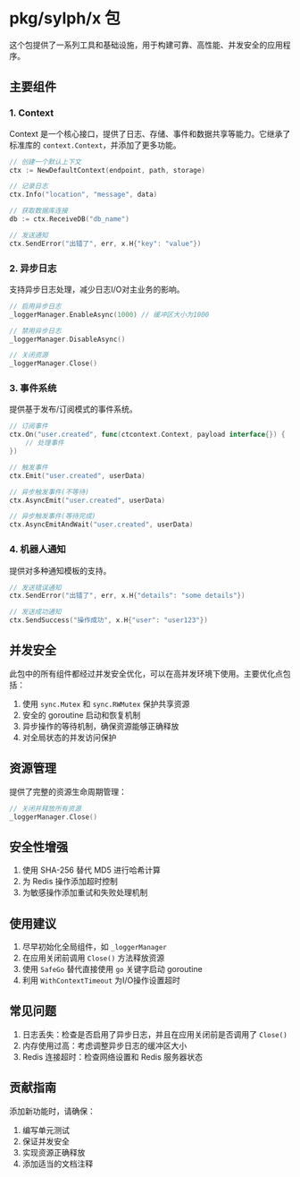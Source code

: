 # pkg/sylph/x 包

这个包提供了一系列工具和基础设施，用于构建可靠、高性能、并发安全的应用程序。

## 主要组件

### 1. Context

Context 是一个核心接口，提供了日志、存储、事件和数据共享等能力。它继承了标准库的 `context.Context`，并添加了更多功能。

```go
// 创建一个默认上下文
ctx := NewDefaultContext(endpoint, path, storage)

// 记录日志
ctx.Info("location", "message", data)

// 获取数据库连接
db := ctx.ReceiveDB("db_name")

// 发送通知
ctx.SendError("出错了", err, x.H{"key": "value"})
```

### 2. 异步日志

支持异步日志处理，减少日志I/O对主业务的影响。

```go
// 启用异步日志
_loggerManager.EnableAsync(1000) // 缓冲区大小为1000

// 禁用异步日志
_loggerManager.DisableAsync()

// 关闭资源
_loggerManager.Close()
```

### 3. 事件系统

提供基于发布/订阅模式的事件系统。

```go
// 订阅事件
ctx.On("user.created", func(ctcontext.Context, payload interface{}) {
    // 处理事件
})

// 触发事件
ctx.Emit("user.created", userData)

// 异步触发事件(不等待)
ctx.AsyncEmit("user.created", userData)

// 异步触发事件(等待完成)
ctx.AsyncEmitAndWait("user.created", userData)
```

### 4. 机器人通知

提供对多种通知模板的支持。

```go
// 发送错误通知
ctx.SendError("出错了", err, x.H{"details": "some details"})

// 发送成功通知
ctx.SendSuccess("操作成功", x.H{"user": "user123"})
```

## 并发安全

此包中的所有组件都经过并发安全优化，可以在高并发环境下使用。主要优化点包括：

1. 使用 `sync.Mutex` 和 `sync.RWMutex` 保护共享资源
2. 安全的 goroutine 启动和恢复机制
3. 异步操作的等待机制，确保资源能够正确释放
4. 对全局状态的并发访问保护

## 资源管理

提供了完整的资源生命周期管理：

```go
// 关闭并释放所有资源
_loggerManager.Close()
```

## 安全性增强

1. 使用 SHA-256 替代 MD5 进行哈希计算
2. 为 Redis 操作添加超时控制
3. 为敏感操作添加重试和失败处理机制

## 使用建议

1. 尽早初始化全局组件，如 `_loggerManager`
2. 在应用关闭前调用 `Close()` 方法释放资源
3. 使用 `SafeGo` 替代直接使用 `go` 关键字启动 goroutine
4. 利用 `WithContextTimeout` 为I/O操作设置超时

## 常见问题

1. 日志丢失：检查是否启用了异步日志，并且在应用关闭前是否调用了 `Close()`
2. 内存使用过高：考虑调整异步日志的缓冲区大小
3. Redis 连接超时：检查网络设置和 Redis 服务器状态

## 贡献指南

添加新功能时，请确保：

1. 编写单元测试
2. 保证并发安全
3. 实现资源正确释放
4. 添加适当的文档注释 